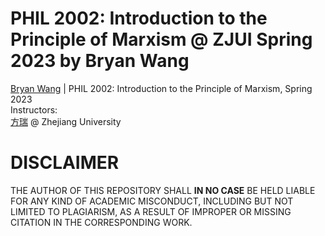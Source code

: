# PHIL 2002: Introduction to the Principle of Marxism @ ZJUI Spring 2023 by Bryan Wang
[Bryan Wang](WangBoyao.02@outlook.com) | PHIL 2002: Introduction to the Principle of Marxism, Spring 2023  
Instructors:   
[方瑞](fangrui002@zju.edu.cn) @ Zhejiang University

# DISCLAIMER
THE AUTHOR OF THIS REPOSITORY SHALL **IN NO CASE** BE HELD LIABLE FOR ANY KIND OF ACADEMIC MISCONDUCT, INCLUDING BUT NOT LIMITED TO PLAGIARISM, AS A RESULT OF IMPROPER OR MISSING CITATION IN THE CORRESPONDING WORK.
